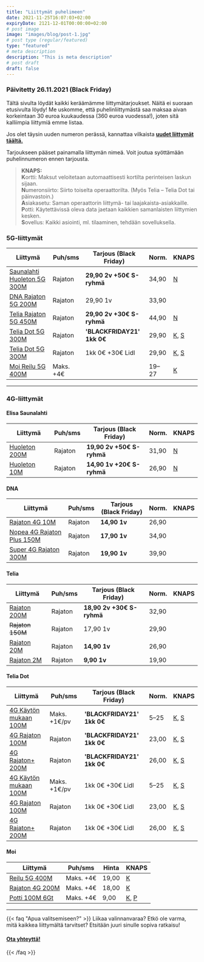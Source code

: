```yaml
---
title: "Liittymät puhelimeen"
date: 2021-11-25T16:07:03+02:00
expiryDate: 2121-12-01T00:00:00+02:00
# post image
image: "images/blog/post-1.jpg"
# post type (regular/featured)
type: "featured"
# meta description
description: "This is meta description"
# post draft
draft: false
---
```


### Päivitetty 26.11.2021 (Black Friday)

Tältä sivulta löydät kaikki keräämämme liittymätarjoukset. Näitä ei suoraan etusivulta löydy! Me uskomme, että puhelinliittymästä saa maksaa aivan korkeintaan 30&nbsp;euroa kuukaudessa (360&nbsp;euroa vuodessa!), joten sitä kalliimpia liittymiä emme listaa.

Jos olet täysin uuden numeron perässä, kannattaa vilkaista **[uudet liittymät täältä.](../sub_new)**

Tarjoukseen pääset painamalla liittymän nimeä. Voit joutua syöttämään puhelinnumeron ennen tarjousta.

<a name="knaps"></a>
>**KNAPS:**<br>
>**K**ortti: Maksut veloitetaan automaattisesti kortilta perinteisen laskun sijaan.<br>
>**N**umeronsiirto: Siirto toiselta operaattorilta. (Myös Telia – Telia Dot tai päinvastoin.)<br>
>**A**siakasetu: Saman operaattorin liittymä- tai laajakaista-asiakkaille.<br>
>**P**otti: Käytettävissä oleva data jaetaan kaikkien samanlaisten liittymien kesken.<br>
>**S**ovellus: Kaikki asiointi, ml. tilaaminen, tehdään sovelluksella.<br>

[K]: #knaps "Kortti"
[N]: #knaps "Numeronsiirto"
[A]: #knaps "Asiakasetu"
[P]: #knaps "Potti"
[S]: #knaps "Sovellus"

<!-- SISÄLTÖ ALKAA -->

<a name="5g"></a>
### 5G-liittymät

Liittymä                     |Puh/sms  | Tarjous **(Black Friday)**|Norm.|KNAPS
-----------------------------|---------|--------------------------|-----|-----
[Saunalahti Huoleton 5G 300M]|Rajaton  |**29,90 2v +50€ S-ryhmä** |34,90|[N]
[DNA Rajaton 5G 200M]        |Rajaton  |29,90 1v                  |33,90|
[Telia Rajaton 5G 450M]      |Rajaton  |**29,90 2v +30€ S-ryhmä** |44,90|[N]
[Telia Dot 5G 300M][dot5g1]  |Rajaton  |**'BLACKFRIDAY21' 1kk 0€**|29,90|[K], [S]
[Telia Dot 5G 300M][dot5g2]  |Rajaton  |1kk 0€ +30€ Lidl          |29,90|[K], [S]
[Moi Reilu 5G 400M]          |Maks. +4€|                          |19–27|[K]

[Saunalahti Huoleton 5G 300M]: https://www.elisa.fi/kauppa/erikoistarjous
[DNA Rajaton 5G 200M]: https://kauppa4.dna.fi/Puhelinliittymät/Kiinteä-hinta,-rajaton-käyttö/DNA-Rajaton-5G-200M/p/QVS000017
[Telia Rajaton 5G 450M]: https://www.telia.fi/kampanjat/liittymat/huippudiili
[dot5g1]: https://www.telia.fi/dot
[dot5g2]: https://www.telia.fi/dot/lidlplus
[Moi Reilu 5G 400M]: https://www.moi.fi/5g

<hr>

<a name="4g"></a>
### 4G-liittymät

<a name="4g-elisa"></a>
#### Elisa Saunalahti

Liittymä       |Puh/sms|Tarjous **(Black Friday)**|Norm.|KNAPS
---------------|-------|--------------------------|-----|-----
[Huoleton 200M]|Rajaton|**19,90 2v +50€ S-ryhmä** |31,90|[N]
[Huoleton 10M] |Rajaton|**14,90 1v +20€ S-ryhmä** |26,90|[N]

[Huoleton 200M]: https://www.elisa.fi/kauppa/erikoistarjous
[Huoleton 10M]: https://www.elisa.fi/kauppa/erikoistarjous

<a name="4g-dna"></a>
#### DNA

Liittymä                         |Puh/sms|Tarjous **(Black Friday)**|Norm.|KNAPS
---------------------------------|-------|--------------------------|-----|-----
[Rajaton 4G 10M][DBF]            |Rajaton|**14,90 1v**              |26,90|
[Nopea 4G Rajaton Plus 150M][DBF]|Rajaton|**17,90 1v**              |34,90|
[Super 4G Rajaton 300M][DBF]     |Rajaton|**19,90 1v**              |39,90|

<a name="4g-telia"></a>
#### Telia

Liittymä           |Puh/sms|Tarjous **(Black Friday)**|Norm.|KNAPS
-------------------|-------|--------------------------|-----|-----
[Rajaton 200M][TBF]|Rajaton|**18,90 2v +30€ S-ryhmä** |32,90|
~~Rajaton 150M~~   |Rajaton|17,90 1v                  |29,90|
[Rajaton 20M][TBF] |Rajaton|**14,90 1v**              |26,90|
[Rajaton 2M][TBF]  |Rajaton|**9,90 1v**               |19,90|

[TBF]: https://www.telia.fi/kampanjat/liittymat/huippudiili

<a name="4g-dot"></a>
#### Telia Dot

Liittymä                    |Puh/sms     |Tarjous **(Black Friday)**|Norm.|KNAPS
----------------------------|------------|--------------------------|-----|-----
[4G Käytön mukaan 100M][TD] |Maks. +1€/pv|**'BLACKFRIDAY21' 1kk 0€**|5–25 |[K], [S]
[4G Rajaton 100M][TD]       |Rajaton     |**'BLACKFRIDAY21' 1kk 0€**|23,00|[K], [S]
[4G Rajaton+ 200M][TD]      |Rajaton     |**'BLACKFRIDAY21' 1kk 0€**|26,00|[K], [S]
[4G Käytön mukaan 100M][TDL]|Maks. +1€/pv|1kk 0€ +30€ Lidl          |5–25 |[K], [S]
[4G Rajaton 100M][TDL]      |Rajaton     |1kk 0€ +30€ Lidl          |23,00|[K], [S]
[4G Rajaton+ 200M][TDL]     |Rajaton     |1kk 0€ +30€ Lidl          |26,00|[K], [S]

<a name="4g-moi"></a>
#### Moi

Liittymä              |Puh/sms  |Hinta|KNAPS
----------------------|---------|-----|-----
[Reilu 5G 400M]       |Maks. +4€|19,00|[K]
[Rajaton 4G 200M][M41]|Maks. +4€|18,00|[K]
[Potti 100M 6Gt][M42] |Maks. +4€|9,00 |[K], [P]

[Reilu 5G 400M]: https://www.moi.fi/5g

<hr>

{{< faq "Apua valitsemiseen?" >}}
Liikaa valinnanvaraa? Etkö ole varma, mitä kaikkea liittymältä tarvitset? Etsitään juuri sinulle sopiva ratkaisu!

#### [Ota yhteyttä!](../../contact)
{{< /faq >}}

[E41]: #
[D41]: #
[T41]: #
[TD]: https://www.telia.fi/dot
[M41]: https://www.moi.fi/tilaa
[M42]: https://www.moi.fi/moipotti

[TDL]: https://www.telia.fi/dot/lidlplus
[EM1]: https://www.elisa.fi/kauppa/tarjoukset
[DBF]: https://www.dna.fi/sinunhintasi

